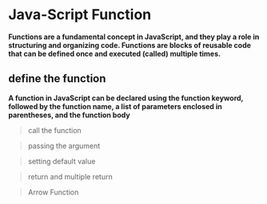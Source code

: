# Java-Script Function

**Functions are a fundamental concept in JavaScript, and they play a role in structuring and organizing code. Functions are blocks of reusable code that can be defined once and executed (called) multiple times.**

## define the function

**A function in JavaScript can be declared using the function keyword, followed by the function name, a list of parameters enclosed in parentheses, and the function body**

> call the function

> passing the argument

> setting default value

> return and multiple return

> Arrow Function
       
